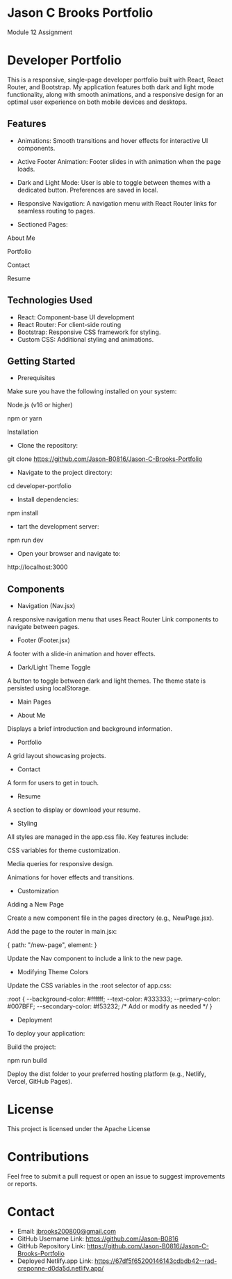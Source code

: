 # Jason C Brooks Portfolio
Module 12 Assignment

# Developer Portfolio
This is a responsive, single-page developer portfolio built with React, React Router, and Bootstrap.  My application features both dark and light mode functionality, along with smooth animations, and a responsive design for an optimal user experience on both mobile devices and desktops. 

## Features
* Animations: Smooth transitions and hover effects for interactive UI components.
* Active Footer Animation:  Footer slides in with animation when the page loads.
* Dark and Light Mode: User is able to toggle between themes with a dedicated button.  Preferences are saved in local. 
* Responsive Navigation:  A navigation menu with React Router links for seamless routing to pages. 

* Sectioned Pages:

About Me

Portfolio

Contact

Resume

## Technologies Used
* React: Component-base UI development
* React Router: For client-side routing
* Bootstrap: Responsive CSS framework for styling.
* Custom CSS: Additional styling and animations.

## Getting Started
* Prerequisites

Make sure you have the following installed on your system:

Node.js (v16 or higher)

npm or yarn

Installation

* Clone the repository:

git clone https://github.com/Jason-B0816/Jason-C-Brooks-Portfolio

* Navigate to the project directory:

cd developer-portfolio

* Install dependencies:

npm install

* tart the development server:

npm run dev

* Open your browser and navigate to:

http://localhost:3000

## Components
* Navigation (Nav.jsx)

A responsive navigation menu that uses React Router Link components to navigate between pages.

* Footer (Footer.jsx)

A footer with a slide-in animation and hover effects.

* Dark/Light Theme Toggle

A button to toggle between dark and light themes. The theme state is persisted using localStorage.

* Main Pages

* About Me

Displays a brief introduction and background information.

* Portfolio

A grid layout showcasing projects.

* Contact

A form for users to get in touch.

* Resume

A section to display or download your resume.

* Styling

All styles are managed in the app.css file. Key features include:

CSS variables for theme customization.

Media queries for responsive design.

Animations for hover effects and transitions.

* Customization

Adding a New Page

Create a new component file in the pages directory (e.g., NewPage.jsx).

Add the page to the router in main.jsx:

{
  path: "/new-page",
  element: <NewPage />
}

Update the Nav component to include a link to the new page.

* Modifying Theme Colors

Update the CSS variables in the :root selector of app.css:

:root {
  --background-color: #ffffff;
  --text-color: #333333;
  --primary-color: #007BFF;
  --secondary-color: #f53232;
  /* Add or modify as needed */
}

* Deployment

To deploy your application:

Build the project:

npm run build

Deploy the dist folder to your preferred hosting platform (e.g., Netlify, Vercel, GitHub Pages).

# License
This project is licensed under the Apache License 

# Contributions
Feel free to submit a pull request or open an issue to suggest improvements or reports. 

# Contact
* Email: jbrooks200800@gmail.com
* GitHub Username Link: https://github.com/Jason-B0816
* GitHub Repository Link: https://github.com/Jason-B0816/Jason-C-Brooks-Portfolio
* Deployed Netlify.app Link: https://67df5f65200146143cdbdb42--rad-creponne-d0da5d.netlify.app/